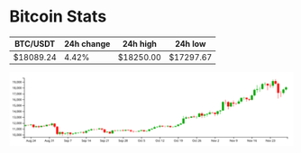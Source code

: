 # Bitcoin Stats

BTC/USDT|24h change|24h high|24h low|
|---|---|---|---|
|$18089.24|4.42%|$18250.00|$17297.67|

<img src="./chart.svg">
